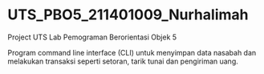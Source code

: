 # UTS_PBO5_211401009_Nurhalimah
Project UTS Lab Pemograman Berorientasi Objek 5

Program <Bank IKLC> command line interface (CLI) untuk menyimpan data nasabah dan melakukan transaksi seperti setoran, tarik tunai dan pengiriman uang. 
